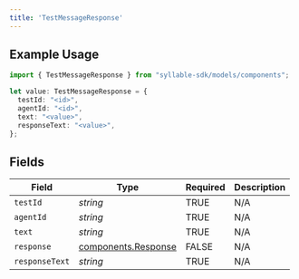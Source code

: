 ```yaml
---
title: 'TestMessageResponse'
---
```


## Example Usage

```typescript
import { TestMessageResponse } from "syllable-sdk/models/components";

let value: TestMessageResponse = {
  testId: "<id>",
  agentId: "<id>",
  text: "<value>",
  responseText: "<value>",
};
```

## Fields

| Field                                                      | Type                                                       | Required                                                   | Description                                                |
| ---------------------------------------------------------- | ---------------------------------------------------------- | ---------------------------------------------------------- | ---------------------------------------------------------- |
| `testId`                                                   | *string*                                                   | TRUE                                         | N/A                                                        |
| `agentId`                                                  | *string*                                                   | TRUE                                         | N/A                                                        |
| `text`                                                     | *string*                                                   | TRUE                                         | N/A                                                        |
| `response`                                                 | [components.Response](/sdk-docs/models/components/response) | FALSE                                         | N/A                                                        |
| `responseText`                                             | *string*                                                   | TRUE                                         | N/A                                                        |